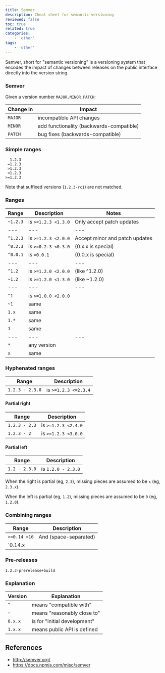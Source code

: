 ```yaml
---
title: Semver
description: Cheat sheet for semantic versioning
reviewed: false
toc: true
related: true
categories:
    - 'other'
tags:
    - 'other'
---
```


Semver, short for "semantic versioning" is a versioning system that encodes the impact of changes between releases on the public interface directly into the version string.

<!--more-->

### Semver

Given a version number `MAJOR.MINOR.PATCH`:

| Change in | Impact                                   |
| --------- | ---------------------------------------- |
| `MAJOR`   | incompatible API changes                 |
| `MINOR`   | add functionality (backwards-compatible) |
| `PATCH`   | bug fixes (backwards-compatible)         |

### Simple ranges

      1.2.3
     =1.2.3
     >1.2.3
     <1.2.3
    >=1.2.3

Note that suffixed versions (`1.2.3-rc1`) are not matched.

### Ranges

| Range    | Description         | Notes                          |
| -------- | ------------------- | ------------------------------ |
| `~1.2.3` | is `>=1.2.3 <1.3.0` | Only accept patch updates      |
| ---      | ---                 | ---                            |
| `^1.2.3` | is `>=1.2.3 <2.0.0` | Accept minor and patch updates |
| `^0.2.3` | is `>=0.2.3 <0.3.0` | (0.x.x is special)             |
| `^0.0.1` | is `=0.0.1`         | (0.0.x is special)             |
| ---      | ---                 | ---                            |
| `^1.2`   | is `>=1.2.0 <2.0.0` | (like ^1.2.0)                  |
| `~1.2`   | is `>=1.2.0 <1.3.0` | (like ~1.2.0)                  |
| ---      | ---                 | ---                            |
| `^1`     | is `>=1.0.0 <2.0.0` |                                |
| `~1`     | same                |                                |
| `1.x`    | same                |                                |
| `1.*`    | same                |                                |
| `1`      | same                |                                |
| ---      | ---                 | ---                            |
| `*`      | any version         |                                |
| `x`      | same                |                                |

### Hyphenated ranges

| Range           | Description          |
| --------------- | -------------------- |
| `1.2.3 - 2.3.0` | is `>=1.2.3 <=2.3.4` |

#### Partial right

| Range         | Description         |
| ------------- | ------------------- |
| `1.2.3 - 2.3` | is `>=1.2.3 <2.4.0` |
| `1.2.3 - 2`   | is `>=1.2.3 <3.0.0` |

#### Partial left

| Range         | Description        |
| ------------- | ------------------ |
| `1.2 - 2.3.0` | is `1.2.0 - 2.3.0` |

When the right is partial (eg, `2.3`), missing pieces are assumed to be `x` (eg, `2.3.x`).

When the left is partial (eg, `1.2`), missing pieces are assumed to be `0` (eg, `1.2.0`).

### Combining ranges

| Range              | Description           |
| ------------------ | --------------------- |
| `>=0.14 <16`       | And (space-separated) |
| `0.14.x || 15.x.x` | Or (pipe-separated)   |

### Pre-releases

    1.2.3-prerelease+build

### Explanation

| Version | Explanation                  |
| ------- | ---------------------------- |
| `^`     | means "compatible with"      |
| `~`     | means "reasonably close to"  |
| `0.x.x` | is for "initial development" |
| `1.x.x` | means public API is defined  |

## References

-   <http://semver.org/>
-   <https://docs.npmjs.com/misc/semver>
